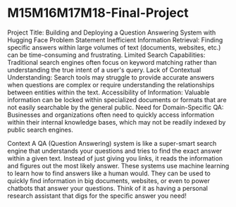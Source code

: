 # M15M16M17M18-Final-Project

Project Title: Building and Deploying a Question Answering System with Hugging Face
Problem Statement
Inefficient Information Retrieval: Finding specific answers within large volumes of text (documents, websites, etc.) can be time-consuming and frustrating.
Limited Search Capabilities: Traditional search engines often focus on keyword matching rather than understanding the true intent of a user's query.
Lack of Contextual Understanding: Search tools may struggle to provide accurate answers when questions are complex or require understanding the relationships between entities within the text.
Accessibility of Information: Valuable information can be locked within specialized documents or formats that are not easily searchable by the general public.
Need for Domain-Specific QA: Businesses and organizations often need to quickly access information within their internal knowledge bases, which may not be readily indexed by public search engines.

Context
A QA (Question Answering) system is like a super-smart search engine that understands your questions and tries to find the exact answer within a given text.
Instead of just giving you links, it reads the information and figures out the most likely answer.
These systems use machine learning to learn how to find answers like a human would.
They can be used to quickly find information in big documents, websites, or even to power chatbots that answer your questions.
Think of it as having a personal research assistant that digs for the specific answer you need!
